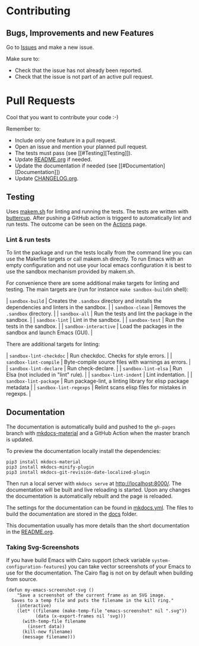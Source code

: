 # Contributing

## Bugs, Improvements and new Features

Go to [Issues](https://github.com/hubisan/emacs-template-package/issues) and make a new issue.

Make sure to:

- Check that the issue has not already been reported.
- Check that the issue is not part of an active pull request.


# Pull Requests

Cool that you want to contribute your code :-)

Remember to:

- Include only one feature in a pull request.
- Open an issue and mention your planned pull request.
- The tests must pass (see [[#Testing][Testing]]).
- Update [README.org](https://github.com/hubisan/emacs-template-package/blob/master/README.org) if needed.
- Update the documentation if needed (see [[#Documentation][Documentation]])
- Update [CHANGELOG.org](https://github.com/hubisan/emacs-template-package/blob/master/CHANGELOG.org).

## Testing

Uses [makem.sh](https://github.com/alphapapa/makem.sh) for linting and running
the tests. The tests are written with
[buttercup](https://github.com/jorgenschaefer/emacs-buttercup). After pushing a
GitHub action is triggerd to automatically lint and run tests. The outcome can
be seen on the
[Actions](https://github.com/hubisan/emacs-template-package/actions) page.

### Lint & run tests

To lint the package and run the tests locally from the command line you can use
the Makefile targets or call makem.sh directly. To run Emacs with an empty
configuration and not use your local emacs configuration it is best to use the
sandbox mechanism provided by makem.sh.

For convenience there are some additional make targets for linting and testing.
The main targets are (run for instance `make sandbox-build`in shell):

| `sandbox-build`       | Creates the `.sandbox` directory and installs the dependencies and linters in the sandbox. |
| `sandbox-clean`       | Removes the `.sandbox` directory.                                                          |
| `sandbox-all`         | Run the tests and lint the package in the sandbox.                                         |
| `sandbox-lint`        | Lint in the sandbox.                                                                       |
| `sandbox-test`        | Run the tests in the sandbox.                                                              |
| `sandbox-interactive` | Load the packages in the sandbox and launch Emacs (GUI).                                   |

There are additional targets for linting:

| `sandbox-lint-checkdoc` | Run checkdoc. Checks for style errors.                         |
| `sandbox-lint-compile`  | Byte-compile source files with warnings as errors.             |
| `sandbox-lint-declare`  | Run check-declare.                                             |
| `sandbox-lint-elsa`     | Run Elsa (not included in "lint" rule).                        |
| `sandbox-lint-indent`   | Lint indentation.                                              |
| `sandbox-lint-package`  | Run package-lint, a linting library for elisp package metadata |
| `sandbox-lint-regexps`  | Relint scans elisp files for mistakes in regexps.              |

## Documentation

The documentation is automatically build and pushed to the `gh-pages` branch
with [mkdocs-material](https://squidfunk.github.io/mkdocs-material/) and a
GitHub Action when the master branch is updated.

To preview the documentation locally install the dependencies:

```shell
pip3 install mkdocs-material
pip3 install mkdocs-minify-plugin
pip3 install mkdocs-git-revision-date-localized-plugin
```

Then run a local server with `mkdocs serve` at <http://localhost:8000/>. The
documentation will be built and live reloading is started. Upon any changes the
documentation is automatically rebuilt and the page is reloaded.

The settings for the documentation can be found in
[mkdocs.yml](https://github.com/hubisan/emacs-template-package/blob/master/mkdocs.yml).
The files to build the documentation are stored in the
[docs](https://github.com/hubisan/emacs-template-package/blob/master/docs)
folder.

This documentation usually has more details than the short documentation in the
[README.org](https://github.com/hubisan/emacs-template-package/blob/master/README.md).

### Taking Svg-Screenshots

If you have build Emacs with Cairo support (check variable
`system-configuration-features`) you can take vector screenshots of your Emacs
to use for the documentation. The Cairo flag is not on by default when building
from source.

```emacs-lisp
(defun my-emacs-screenshot-svg ()
    "Save a screenshot of the current frame as an SVG image.
  Saves to a temp file and puts the filename in the kill ring."
    (interactive)
    (let* ((filename (make-temp-file "emacs-screenshot" nil ".svg"))
           (data (x-export-frames nil 'svg)))
      (with-temp-file filename
        (insert data))
      (kill-new filename)
      (message filename)))
```
